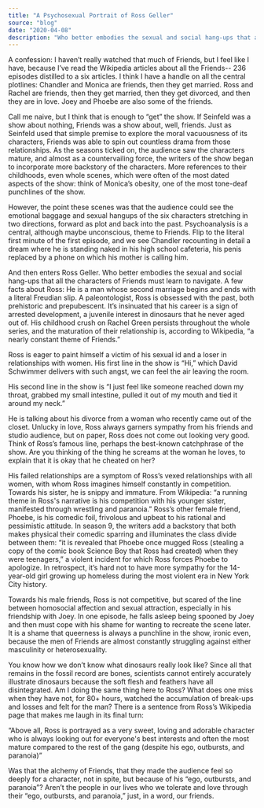 ```yaml
---
title: "A Psychosexual Portrait of Ross Geller"
source: "blog"
date: "2020-04-08"
description: "Who better embodies the sexual and social hang-ups that all the characters of Friends must learn to navigate"
---
```



A confession: I haven’t really watched that much of Friends, but I feel like I have, because I’ve read the Wikipedia articles about all the Friends-- 236 episodes distilled to a six articles. I think I have a handle on all the central plotlines: Chandler and Monica are friends, then they get married. Ross and Rachel are friends, then they get married, then they get divorced, and then they are in love. Joey and Phoebe are also some of the friends. 

Call me naive, but I think that is enough to “get” the show. If Seinfeld was a show about nothing, Friends was a show about, well, friends. Just as Seinfeld used that simple premise to explore the moral vacuousness of its characters, Friends was able to spin out countless drama from those relationships. As the seasons ticked on, the audience saw the characters mature, and almost as a countervailing force, the writers of the show began to incorporate more backstory of the characters. More references to their childhoods, even whole scenes, which were often of the most dated aspects of the show: think of Monica’s obesity, one of the most tone-deaf punchlines of the show.

However, the point these scenes was that the audience could see the emotional baggage and sexual hangups of the six characters stretching in two directions, forward as plot and back into the past. Psychoanalysis is a central, although maybe unconscious, theme to Friends. Flip to the literal first minute of the first episode, and we see Chandler recounting in detail a dream where he is standing naked in his high school cafeteria, his penis replaced by a phone on which his mother is calling him. 

And then enters Ross Geller. Who better embodies the sexual and social hang-ups that all the characters of Friends must learn to navigate. A few facts about Ross: He is a man whose second marriage begins and ends with a literal Freudian slip. A paleontologist, Ross is obsessed with the past, both prehistoric and prepubescent. It’s insinuated that his career is a sign of arrested development, a juvenile interest in dinosaurs that he never aged out of. His childhood crush on Rachel Green persists throughout the whole series, and the maturation of their relationship is, according to Wikipedia, “a nearly constant theme of Friends.” 

Ross is eager to paint himself a victim of his sexual id and a loser in relationships with women. His first line in the show is “Hi,” which David Schwimmer delivers with such angst, we can feel the air leaving the room.

His second line in the show is “I just feel like someone reached down my throat, grabbed my small intestine, pulled it out of my mouth and tied it around my neck.”

He is talking about his divorce from a woman who recently came out of the closet. Unlucky in love, Ross always garners sympathy from his friends and studio audience, but on paper, Ross does not come out looking very good. Think of Ross’s famous line, perhaps the best-known catchphrase of the show. Are you thinking of the thing he screams at the woman he loves, to explain that it is okay that he cheated on her? 

His failed relationships are a symptom of Ross’s vexed relationships with all women, with whom Ross imagines himself constantly in competition. Towards his sister, he is snippy and immature. From Wikipedia: “a running theme in Ross's narrative is his competition with his younger sister, manifested through wrestling and paranoia.” Ross’s other female friend, Phoebe, is his comedic foil, frivolous and upbeat to his rational and pessimistic attitude. In season 9, the writers add a backstory that both makes physical their comedic sparring and illuminates the class divide between them: “it is revealed that Phoebe once mugged Ross (stealing a copy of the comic book Science Boy that Ross had created) when they were teenagers,” a violent incident for which Ross forces Phoebe to apologize. In retrospect, it’s hard not to have more sympathy for the 14-year-old girl growing up homeless during the most violent era in New York City history.

Towards his male friends, Ross is not competitive, but scared of the line between homosocial affection and sexual attraction, especially in his friendship with Joey. In one episode, he falls asleep being spooned by Joey and then must cope with his shame for wanting to recreate the scene later. It is a shame that queerness is always a punchline in the show, ironic even, because the men of Friends are almost constantly struggling against either masculinity or heterosexuality.

You know how we don’t know what dinosaurs really look like? Since all that remains in the fossil record are bones, scientists cannot entirely accurately illustrate dinosaurs because the soft flesh and feathers have all disintegrated. Am I doing the same thing here to Ross? What does one miss when they have not, for 80+ hours, watched the accumulation of break-ups and losses and felt for the man? There is a sentence from Ross’s Wikipedia page that makes me laugh in its final turn:

“Above all, Ross is portrayed as a very sweet, loving and adorable character who is always looking out for everyone's best interests and often the most mature compared to the rest of the gang (despite his ego, outbursts, and paranoia)”

Was that the alchemy of Friends, that they made the audience feel so deeply for a character, not in spite, but because of his “ego, outbursts, and paranoia”? Aren’t the people in our lives who we tolerate and love through their “ego, outbursts, and paranoia,” just, in a word, our friends.
